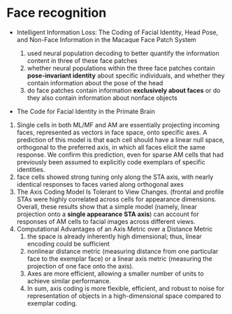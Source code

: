 # Face recognition

* Intelligent Information Loss: The Coding of Facial Identity, Head Pose, and Non-Face Information in the Macaque Face Patch System

  1) used neural population decoding to better quantify the information content in three of these face patches  
  2) whether neural populations within the three face patches contain **pose-invariant identity** about specific individuals, and whether they contain information about the pose of the head
  3) do face patches contain information **exclusively about faces** or do they also contain information about nonface objects
  
*   The Code for Facial Identity in the Primate Brain
  1) Single cells in both ML/MF and AM are essentially projecting incoming faces, represented as vectors in face space, onto specific axes. A prediction of this model is that each cell should have a linear null space, orthogonal to the preferred axis, in which all faces elicit the same response. We confirm this prediction, even for sparse AM cells that had previously been assumed to explicitly code exemplars of specific identities.
  2) face cells showed strong tuning only along the STA axis, with nearly identical responses to faces varied along orthogonal axes
  3) The Axis Coding Model Is Tolerant to View Changes. (frontal and profile STAs were highly correlated across cells for appearance dimensions.  Overall, these results show that a simple model (namely, linear projection onto a **single appearance STA axis**) can account for responses of AM cells to facial images across different views.
  4) Computational Advantages of an Axis Metric over a Distance Metric
      1) the space is already inherently high dimensional; thus, linear encoding could be sufficient
      2) nonlinear distance metric (measuring distance from one particular face to the exemplar face) or a linear axis metric (measuring the projection of one face onto the axis).
      3) Axes are more efficient, allowing a smaller number of units to achieve similar performance.
      4) In sum, axis coding is more flexible, efficient, and robust to noise for representation of objects in a high-dimensional space compared to exemplar coding.
  
